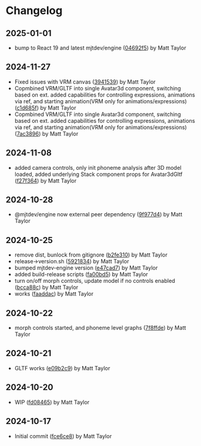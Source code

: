 # Changelog


## 2025-01-01
- bump to React 19 and latest mjtdev/engine ([04692f5](https://github.com/matthewjosephtaylor/avatar-3d/commit/04692f54a928ff3cff5f354cda25ae9397f6a4f2)) by Matt Taylor

## 2024-11-27
- Fixed issues with VRM canvas ([3941539](https://github.com/matthewjosephtaylor/avatar-3d/commit/3941539cff152cd2c8bf0531aab9488837c2c8d4)) by Matt Taylor
- Copmbined VRM/GLTF into single Avatar3d component, switching based on ext. added capabilities for controlling expressions, animations via ref, and starting animation(VRM only for animations/expressions) ([c1d685f](https://github.com/matthewjosephtaylor/avatar-3d/commit/c1d685f4eaf1431ae4d0ed8005bdac6b1faa31ba)) by Matt Taylor
- Copmbined VRM/GLTF into single Avatar3d component, switching based on ext. added capabilities for controlling expressions, animations via ref, and starting animation(VRM only for animations/expressions) ([7ac3896](https://github.com/matthewjosephtaylor/avatar-3d/commit/7ac38966644cd368aacabfc38b93d351ca19a8f4)) by Matt Taylor

## 2024-11-08
- added camera controls, only init phoneme analysis after 3D model loaded, added  underlying Stack component props for Avatar3dGltf ([f27f364](https://github.com/matthewjosephtaylor/avatar-3d/commit/f27f36497f2ecaa07d60b8bf6c5e4fca366ce71e)) by Matt Taylor

## 2024-10-28
- @mjtdev/engine now external peer dependency ([9f977d4](https://github.com/matthewjosephtaylor/avatar-3d/commit/9f977d4d2e291c193daa6d09a17e3ad9e012693f)) by Matt Taylor

## 2024-10-25
- remove dist, bunlock from gitignore ([b2fe310](https://github.com/matthewjosephtaylor/avatar-3d/commit/b2fe3102836e9fef96ee5c897fa68657507e1cb8)) by Matt Taylor
- release->version.sh ([5921834](https://github.com/matthewjosephtaylor/avatar-3d/commit/59218340acaaa4173129f1a46a7543f33982bb34)) by Matt Taylor
- bumped mjtdev-engine version ([e47cad7](https://github.com/matthewjosephtaylor/avatar-3d/commit/e47cad7880f4fb611371a09d567363cad98a28d9)) by Matt Taylor
- added build-release scripts ([fa00bd5](https://github.com/matthewjosephtaylor/avatar-3d/commit/fa00bd5c82c948275a3fa8a8953785af8d7a53c6)) by Matt Taylor
- turn on/off morph controls, update model if no controls enabled ([bcca88c](https://github.com/matthewjosephtaylor/avatar-3d/commit/bcca88cece0459124ee134fb091ff53e41054198)) by Matt Taylor
- works ([faaddac](https://github.com/matthewjosephtaylor/avatar-3d/commit/faaddac161aac8d27f04203992f6bb77f9ef1bc1)) by Matt Taylor

## 2024-10-22
- morph controls started, and phoneme level graphs ([7f8ffde](https://github.com/matthewjosephtaylor/avatar-3d/commit/7f8ffde1b0313a65142227713578aa696d846b73)) by Matt Taylor

## 2024-10-21
- GLTF works ([e09b2c9](https://github.com/matthewjosephtaylor/avatar-3d/commit/e09b2c9f717b5e6370b68b819bb31b7b56840855)) by Matt Taylor

## 2024-10-20
- WIP ([fd08465](https://github.com/matthewjosephtaylor/avatar-3d/commit/fd0846576c413f73999a22a6e831d52c2ce564b6)) by Matt Taylor

## 2024-10-17
- Initial commit ([fce6ce8](https://github.com/matthewjosephtaylor/avatar-3d/commit/fce6ce8be0d7092ce463cdbe992cbb3f9d07133b)) by Matt Taylor
